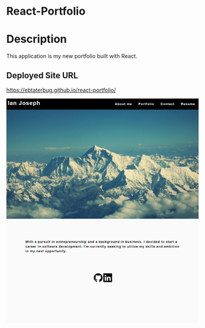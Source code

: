 # React-Portfolio


# Description

This application is my new portfolio built with React.


## Deployed Site URL

https://ebtaterbug.github.io/react-portfolio/


![screenshot](screenshot.png)